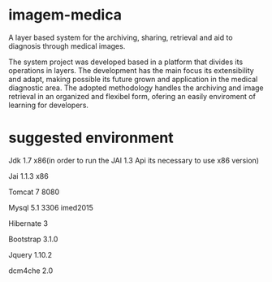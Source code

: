 # imagem-medica
A layer based system for the archiving, sharing, retrieval and aid to diagnosis through medical images.

The system project was developed based in a platform that divides
its operations in layers. The development has the main focus its extensibility and
adapt, making possible its future grown and application in the medical diagnostic area. The
adopted methodology handles the archiving and image retrieval in an organized and flexibel
form, ofering an easily enviroment of learning for developers.


# suggested environment

Jdk 	   	1.7 x86(in order to run the JAI 1.3 Api its necessary to use x86 version)

Jai       1.1.3 x86

Tomcat		7	8080

Mysql 		5.1	3306	imed2015

Hibernate 3

Bootstrap 3.1.0

Jquery 		1.10.2

dcm4che   2.0
